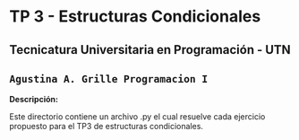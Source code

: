 # TP 3 - Estructuras Condicionales
## Tecnicatura Universitaria en Programación - UTN 

`Agustina A. Grille
Programacion I`
---
**Descripción:**

Este directorio contiene un archivo .py el cual resuelve cada ejercicio propuesto para el TP3 de estructuras condicionales.